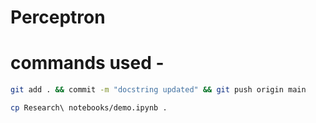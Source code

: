 # Perceptron

# commands used -

```bash
git add . && commit -m "docstring updated" && git push origin main
```
```bash
cp Research\ notebooks/demo.ipynb .
```